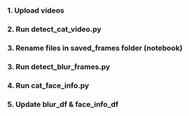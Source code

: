### 1. Upload videos
### 2. Run detect_cat_video.py
### 3. Rename files in saved_frames folder (notebook)
### 3. Run detect_blur_frames.py
### 4. Run cat_face_info.py
### 5. Update blur_df & face_info_df
